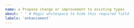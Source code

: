 ```yaml
---
name: ♻️ Propose change or improvement to existing types
about: '​‌‍﻿⁠ ' # Magic whitespace to hide this required field
labels: 'enhancement'
---
```

